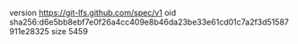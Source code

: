 version https://git-lfs.github.com/spec/v1
oid sha256:d6e5bb8ebf7e0f26a4cc409e8b46da23be33e61cd01c7a2f3d51587911e28325
size 5459
